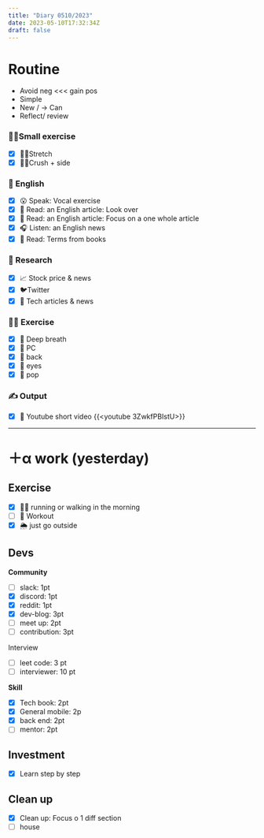 ```yaml
---
title: "Diary 0510/2023"  
date: 2023-05-10T17:32:34Z
draft: false
---
```


# Routine

- Avoid neg  <<< gain pos
- Simple
- New / → Can
- Reflect/ review

### 🧘‍♀️Small exercise

- [x]  🤸‍♂️Stretch
- [x]  🧎‍♀️Crush + side

### 🏴󠁧󠁢󠁥󠁮󠁧󠁿 English

- [x]  😮 Speak: Vocal exercise
- [x]  📖 Read: an English article: Look over
- [x]  📖 Read: an English article: Focus on a one whole article
- [x]  🎧 Listen:  an English news
- [x]  📖 Read: Terms from books

### 👀 Research

- [x]  📈 Stock price & news
- [x]  🐦Twitter
- [x]  👾 Tech articles & news

### 🧘‍♀️ Exercise

- [x]  🧘 Deep breath
- [x]  🧘 PC
- [x]  🙆 back
- [x]  🧐 eyes
- [x]  🕺 pop

### ✍️ Output

- [x]  🎥 Youtube short video {{<youtube 3ZwkfPBIstU>}}

---

# ＋α work (yesterday)

## Exercise

- [x]  🏃‍♀️ running or walking in the morning
- [ ]  💪 Workout
- [x]  🌦 just go outside

## Devs

**Community**

- [ ]  slack: 1pt
- [x]  discord: 1pt
- [x]  reddit: 1pt
- [x]  dev-blog: 3pt
- [ ]  meet up: 2pt
- [ ]  contribution: 3pt

Interview

- [ ]  leet code: 3 pt
- [ ]  interviewer: 10 pt

**Skill**

- [x]  Tech book: 2pt
- [x]  General mobile: 2p
- [x]  back end: 2pt
- [ ]  mentor: 2pt

## Investment

- [x]  Learn step by step

## Clean up

- [x]  Clean up: Focus o 1 diff section
- [ ]  house